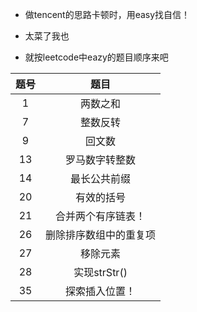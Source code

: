 - 做tencent的思路卡顿时，用easy找自信！

- 太菜了我也

- 就按leetcode中eazy的题目顺序来吧

| 题号 |          题目          |
| :--: | :--------------------: |
|  1   |        两数之和        |
|  7   |        整数反转        |
|  9   |         回文数         |
|  13  |     罗马数字转整数     |
|  14  |      最长公共前缀      |
|  20  |       有效的括号       |
|  21  |   合并两个有序链表！   |
|  26  | 删除排序数组中的重复项 |
|  27  |        移除元素        |
|  28  |      实现strStr()      |
|  35  |     探索插入位置！     |


